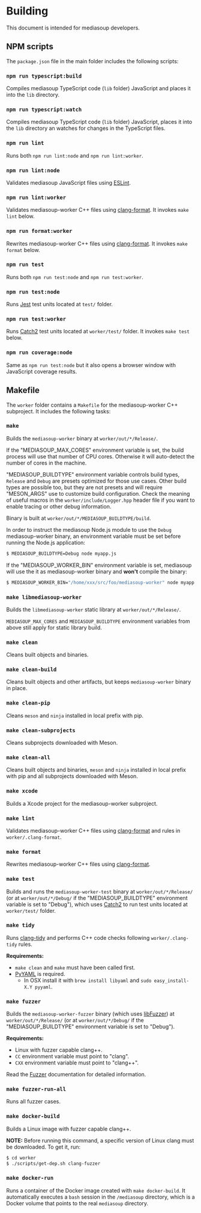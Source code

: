 # Building

This document is intended for mediasoup developers.


## NPM scripts

The `package.json` file in the main folder includes the following scripts:


### `npm run typescript:build`

Compiles mediasoup TypeScript code (`lib` folder) JavaScript and places it into the `lib` directory.


### `npm run typescript:watch`

Compiles mediasoup TypeScript code (`lib` folder) JavaScript, places it into the `lib` directory an watches for changes in the TypeScript files.

### `npm run lint`

Runs both `npm run lint:node` and `npm run lint:worker`.


### `npm run lint:node`

Validates mediasoup JavaScript files using [ESLint](https://eslint.org).


### `npm run lint:worker`

Validates mediasoup-worker C++ files using [clang-format](https://clang.llvm.org/docs/ClangFormat.html). It invokes `make lint` below.


### `npm run format:worker`

Rewrites mediasoup-worker C++ files using [clang-format](https://clang.llvm.org/docs/ClangFormat.html). It invokes `make format` below.


### `npm run test`

Runs both `npm run test:node` and `npm run test:worker`.


### `npm run test:node`

Runs [Jest](https://jestjs.io) test units located at `test/` folder.


### `npm run test:worker`

Runs [Catch2](https://github.com/catchorg/Catch2) test units located at `worker/test/` folder. It invokes `make test` below.


### `npm run coverage:node`

Same as `npm run test:node` but it also opens a browser window with JavaScript coverage results.


## Makefile

The `worker` folder contains a `Makefile` for the mediasoup-worker C++ subproject. It includes the following tasks:


### `make`

Builds the `mediasoup-worker` binary at `worker/out/*/Release/`.

If the "MEDIASOUP_MAX_CORES" environment variable is set, the build process will use that number of CPU cores. Otherwise it will auto-detect the number of cores in the machine.

"MEDIASOUP_BUILDTYPE" environment variable controls build types, `Release` and `Debug` are presets optimized for those use cases.
Other build types are possible too, but they are not presets and will require "MESON_ARGS" use to customize build configuration.
Check the meaning of useful macros in the `worker/include/Logger.hpp` header file if you want to enable tracing or other debug information.

Binary is built at `worker/out/*/MEDIASOUP_BUILDTYPE/build`.

In order to instruct the mediasoup Node.js module to use the `Debug` mediasoup-worker binary, an environment variable must be set before running the Node.js application:

```bash
$ MEDIASOUP_BUILDTYPE=Debug node myapp.js
```

If the "MEDIASOUP_WORKER_BIN" environment variable is set, mediasoup will use the it as mediasoup-worker binary and **won't** compile the binary:

```bash
$ MEDIASOUP_WORKER_BIN="/home/xxx/src/foo/mediasoup-worker" node myapp.js
```


### `make libmediasoup-worker`

Builds the `libmediasoup-worker` static library at `worker/out/*/Release/`.

`MEDIASOUP_MAX_CORES` and `MEDIASOUP_BUILDTYPE` environment variables from above still apply for static library build.

### `make clean`

Cleans built objects and binaries.


### `make clean-build`

Cleans built objects and other artifacts, but keeps `mediasoup-worker` binary in place.


### `make clean-pip`

Cleans `meson` and `ninja` installed in local prefix with pip.


### `make clean-subprojects`

Cleans subprojects downloaded with Meson.


### `make clean-all`

Cleans built objects and binaries, `meson` and `ninja` installed in local prefix with pip and all subprojects downloaded with Meson.


### `make xcode`

Builds a Xcode project for the mediasoup-worker subproject.


### `make lint`

Validates mediasoup-worker C++ files using [clang-format](https://clang.llvm.org/docs/ClangFormat.html) and rules in `worker/.clang-format`.


### `make format`

Rewrites mediasoup-worker C++ files using [clang-format](https://clang.llvm.org/docs/ClangFormat.html).


### `make test`

Builds and runs the `mediasoup-worker-test` binary at `worker/out/*/Release/` (or at `worker/out/*/Debug/` if the "MEDIASOUP_BUILDTYPE" environment variable is set to "Debug"), which uses [Catch2](https://github.com/catchorg/Catch2) to run test units located at `worker/test/` folder.


### `make tidy`

Runs [clang-tidy](http://clang.llvm.org/extra/clang-tidy/) and performs C++ code checks following `worker/.clang-tidy` rules.

**Requirements:**

* `make clean` and `make` must have been called first.
* [PyYAML](https://pyyaml.org/) is required.
  - In OSX install it with `brew install libyaml` and `sudo easy_install-X.Y pyyaml`.


### `make fuzzer`

Builds the `mediasoup-worker-fuzzer` binary (which uses [libFuzzer](http://llvm.org/docs/LibFuzzer.html)) at `worker/out/*/Release/` (or at `worker/out/*/Debug/` if the "MEDIASOUP_BUILDTYPE" environment variable is set to "Debug").

**Requirements:**

* Linux with fuzzer capable clang++.
* `CC` environment variable must point to "clang".
* `CXX` environment variable must point to "clang++".

Read the [Fuzzer](Fuzzer.md) documentation for detailed information.


### `make fuzzer-run-all`

Runs all fuzzer cases.


### `make docker-build`

Builds a Linux image with fuzzer capable clang++.

**NOTE:** Before running this command, a specific version of Linux clang must be downloaded. To get it, run:

```bash
$ cd worker
$ ./scripts/get-dep.sh clang-fuzzer
```


### `make docker-run`

Runs a container of the Docker image created with `make docker-build`. It automatically executes a `bash` session in the `/mediasoup` directory, which is a Docker volume that points to the real `mediasoup` directory.
